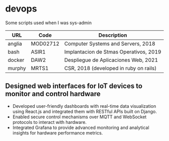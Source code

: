 # devops

Some scripts used when I was sys-admin

| URL | Code | Description |
| --- | ---- | ----------- |
| anglia | MOD02712 | Computer Systems and Servers, 2018
| bash | ASIR1 | Implantacion de Stmas Operativos, 2019
| docker | DAW2 | Despliegue de Aplicaciones Web, 2021
| murphy | MRTS1 | CSR, 2018 (developed in ruby on rails)

## Designed web interfaces for IoT devices to monitor and control hardware

- Developed user-friendly dashboards with real-time data visualization using React.js and integrated them with RESTful APIs built on Django.
- Enabled secure control mechanisms over MQTT and WebSocket protocols to interact with hardware.
- Integrated Grafana to provide advanced monitoring and analytical insights for hardware performance metrics.

